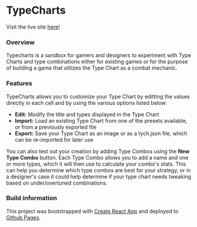 # TypeCharts
Visit the live site [here](https://mlaikhram.github.io/type-chart-builder/)!

### Overview
Typecharts is a sandbox for gamers and designers to experiment with Type Charts and type combinations either for existing games or for the purpose of building a game that utilizes the Type Chart as a combat mechanic.

### Features
TypeCharts allows you to customize your Type Chart by editting the values directly in each cell and by using the various options listed below:
* <b>Edit:</b> Modify the title and types displayed in the Type Chart
* <b>Import:</b> Load an existing Type Chart from one of the presets available, or from a previously exported file
* <b>Export:</b> Save your Type Chart as an image or as a tych.json file, which can be re-imported for later use

You can also test out your creation by adding Type Combos using the <b>New Type Combo</b> button. Each Type Combo allows you to add a name and one or more types, which it will then use to calculate your combo's stats. This can help you determine which type combos are best for your strategy, or in a designer's case it could help determine if your type chart needs tweaking based on under/overtuned combinations.

### Build information
This project was bootstrapped with [Create React App](https://github.com/facebook/create-react-app) and deployed to [Github Pages](https://pages.github.com/).
